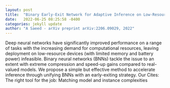 ```yaml
---
layout: post
title:  "Binary Early-Exit Network for Adaptive Inference on Low-Resource Devices"
date:   2022-06-25 08:25:58 -0400
categories: jekyll update
author: "A Saeed - arXiv preprint arXiv:2206.09029, 2022"
---
```

Deep neural networks have significantly improved performance on a range of tasks with the increasing demand for computational resources, leaving deployment on low-resource devices (with limited memory and battery power) infeasible. Binary neural networks (BNNs) tackle the issue to an extent with extreme compression and speed-up gains compared to real-valued models. We propose a simple but effective method to accelerate inference through unifying BNNs with an early-exiting strategy. Our 
Cites: The right tool for the job: Matching model and instance complexities